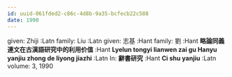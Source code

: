 ```yaml
---
id: uuid-061fded2-c86c-4d8b-9a35-bcfecb22c588
date: 1990
---
```


given: Zhiji :Latn
family: Liu :Latn
given: 志基 :Hant
family: 劉 :Hant
**略論同義連文在古漢語研究中的利用价值** :Hant
**Lyelun tongyi lianwen zai gu Hanyu yanjiu zhong de liyong jiazhi** :Latn
In: 
**辭書研究** :Hant
**Ci shu yanjiu** :Latn
volume: 3, 1990